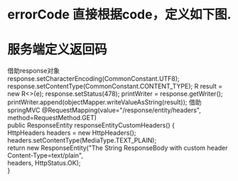 # errorCode 直接根据code，定义如下图.


# 服务端定义返回码
借助response对象
response.setCharacterEncoding(CommonConstant.UTF8);
response.setContentType(CommonConstant.CONTENT_TYPE);
R<String> result = new R<>(e);
response.setStatus(478);
printWriter = response.getWriter();
printWriter.append(objectMapper.writeValueAsString(result));
借助springMVC
    @RequestMapping(value="/response/entity/headers", method=RequestMethod.GET)  
    public ResponseEntity<String> responseEntityCustomHeaders() {  
        HttpHeaders headers = new HttpHeaders();  
        headers.setContentType(MediaType.TEXT_PLAIN);  
        return new ResponseEntity<String>("The String ResponseBody with custom header Content-Type=text/plain",  
                headers, HttpStatus.OK);  
    }  